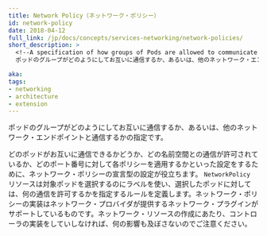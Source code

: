 ```yaml
---
title: Network Policy（ネットワーク・ポリシー）
id: network-policy
date: 2018-04-12
full_link: /jp/docs/concepts/services-networking/network-policies/
short_description: >
  <!--A specification of how groups of Pods are allowed to communicate with each other and with other network endpoints.-->
  ポッドのグループがどのようにしてお互いに通信するか、あるいは、他のネットワーク・エンドポイントと通信するかの指定です。

aka: 
tags:
- networking
- architecture
- extension
---
```

 <!--A specification of how groups of Pods are allowed to communicate with each other and with other network endpoints.-->
 ポッドのグループがどのようにしてお互いに通信するか、あるいは、他のネットワーク・エンドポイントと通信するかの指定です。

<!--more--> 

<!--
Network Policies help you declaratively configure which Pods are allowed to connect to each other, which namespaces are allowed to communicate, and more specifically which port numbers to enforce each policy on. `NetworkPolicy` resources use labels to select Pods and define rules which specify what traffic is allowed to the selected Pods. Network Policies are implemented by a supported network plugin provided by a network provider. Be aware that creating a network resource without a controller to implement it will have no effect.
-->
どのポッドがお互いに通信できるかどうか、どの名前空間との通信が許可されているか、どのポート番号に対して各ポリシーを適用するかといった設定をするために、ネットワーク・ポリシーの宣言型の設定が役立ちます。 `NetworkPolicy` リソースは対象ポッドを選択するのにラベルを使い、選択したポッドに対しては、何の通信を許可するかを指定するルールを定義します。ネットワーク・ポリシーの実装はネットワーク・プロバイダが提供するネットワーク・プラグインがサポートしているものです。ネットワーク・リソースの作成にあたり、コントローラの実装をしていしなければ、何の影響も及ぼさないのでご注意ください。
